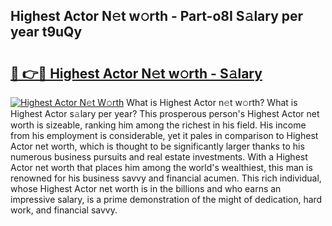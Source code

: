 ## Highest Actor N𝚎t w𝚘rth - Part-o8I S𝚊lary per year t9uQy

# <h2><a href="http://gc44ky5.nevu.top/?p=Highest+Actor">🔗 👉🔴 Highest Actor N𝚎t w𝚘rth - S𝚊lary</a></h2>

[![Highest Actor N𝚎t W𝚘rth](https://i.imgur.com/Oavwk0R.jpeg)](http://gc44ky5.nevu.top/?p=Highest+Actor)
What is Highest Actor n𝚎t w𝚘rth? What is Highest Actor s𝚊lary per year?
This prosperous person's Highest Actor net worth is sizeable, ranking him among the richest in his field. His income from his employment is considerable, yet it pales in comparison to Highest Actor net worth, which is thought to be significantly larger thanks to his numerous business pursuits and real estate investments. With a Highest Actor net worth that places him among the world's wealthiest, this man is renowned for his business savvy and financial acumen. This rich individual, whose Highest Actor net worth is in the billions and who earns an impressive salary, is a prime demonstration of the might of dedication, hard work, and financial savvy.

